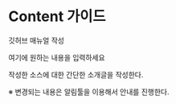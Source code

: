 # Content 가이드
깃허브 매뉴얼 작성

여기에 원하는 내용을 입력하세요

작성한 소스에 대한 간단한 소개글을 작성한다.

※ 변경되는 내용은 알림툴을 이용해서 안내를 진행한다.
